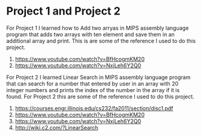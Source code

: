 # Project 1 and Project 2

For Project 1 I learned how to Add two arryas in MIPS assembly language program that adds two arrays with ten element and save them in an additional array and print. This is are some of the reference I used to do this project. 

  1. https://www.youtube.com/watch?v=BfHcogmKM20
  2. https://www.youtube.com/watch?v=NxjLeh6Y2Q0


For Project 2 I learned Linear Search in MIPS assembly language program that can search for a number that entered by user in an array with 20 integer numbers and prints the index of the number in the array if it is found. For Project 2 this are some of the reference I used to do this project. 

 1. https://courses.engr.illinois.edu/cs232/fa2011/section/disc1.pdf
 2. https://www.youtube.com/watch?v=BfHcogmKM20
 3. https://www.youtube.com/watch?v=NxjLeh6Y2Q0
 4. http://wiki.c2.com/?LinearSearch
